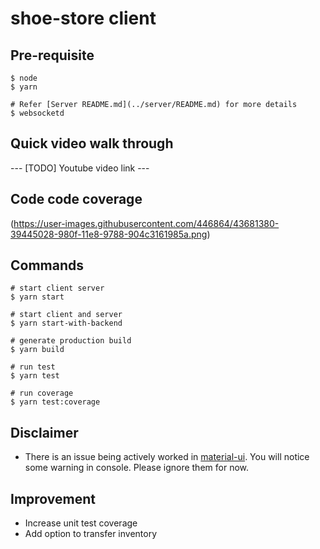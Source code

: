 # shoe-store client

## Pre-requisite

    $ node
    $ yarn
    
    # Refer [Server README.md](../server/README.md) for more details
    $ websocketd

## Quick video walk through
--- [TODO] Youtube video link ---

## Code code coverage
(https://user-images.githubusercontent.com/446864/43681380-39445028-980f-11e8-9788-904c3161985a.png)

## Commands

    # start client server
    $ yarn start 
    
    # start client and server 
    $ yarn start-with-backend

    # generate production build
    $ yarn build

    # run test
    $ yarn test

    # run coverage
    $ yarn test:coverage
  
## Disclaimer

  - There is an issue being actively worked in [material-ui](https://github.com/mui-org/material-ui/issues/12159). You will notice some warning in console. Please ignore them for now.

## Improvement

  - Increase unit test coverage
  - Add option to transfer inventory
